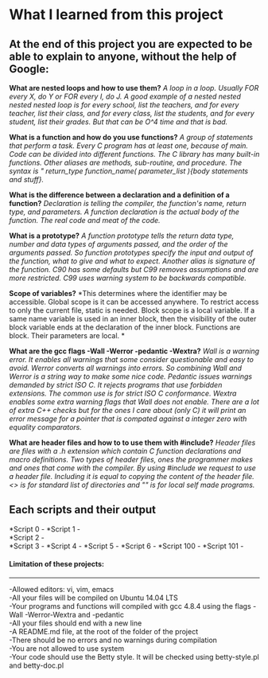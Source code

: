 # What I learned from this project  
At the end of this project you are expected to be able to explain to anyone, without the help of Google:  
---   

**What are nested loops and how to use them?** 
*A loop in a loop. Usually FOR every X, do Y or FOR every I, do J. A good example of a nested nested nested nested loop is for every school, list the teachers, and for every teacher, list their class, and for every class, list the students, and for every student, list their grades. But that can be O^4 time and that is bad.*  

**What is a function and how do you use functions?** 
*A group of statements that perform a task. Every C program has at least one, because of main. Code can be divided into different functions. The C library has many built-in functions. Other aliases are methods, sub-routine, and procedure. The syntax is " return_type function_name( parameter_list ){body statements and stuff}.*  

**What is the difference between a declaration and a definition of a function?** 
*Declaration is telling the compiler, the function's name, return type, and parameters. A function declaration is the actual body of the function. The real code and meat of the code.*  

**What is a prototype?** 
*A function prototype tells the return data type, number and data types of arguments passed, and the order of the arguments passed. So function prototypes specify the input and output of the function, what to give and what to expect. Another alias is signature of the function. C90 has some defaults but C99 removes assumptions and are more restricted. C99 uses warning system to be backwards compatible.*   

**Scope of variables?** 
*This determines where the identifier may be accessible. Global scope is it can be accessed anywhere. To restrict access to only the current file, static is needed. Block scope is a local variable. If a same name variable is used in an inner block, then the visibility of the outer block variable ends at the declaration of the inner block. Functions are block. Their parameters are local. *  

**What are the gcc flags -Wall -Werror -pedantic -Wextra?** 
*Wall is a warning error. It enables all warnings that some consider questionable and easy to avoid. Werror converts all warnings into errors. So combining Wall and Werror is a string way to make some nice code. Pedantic issues warnings demanded by strict ISO C. It rejects programs that use forbidden extensions. The common use is for strict ISO C conformance. Wextra enables some extra warning flags that Wall does not enable. There are a lot of extra C++ checks but for the ones I care about (only C) it will print an error message for a pointer that is compated against a integer zero with equality comparators.*  

**What are header files and how to to use them with #include?** 
*Header files are files with a .h extension which contain C function declarations and macro definitions. Two types of header files, ones the programmer makes and ones that come with the compiler. By using #include we request to use a header file. Including it is equal to copying the content of the header file. <> is for standard list of directories and "" is for local self made programs.*  

## Each scripts and their output  
*Script 0 - 
*Script 1 -  
*Script 2 -  
*Script 3 - 
*Script 4 - 
*Script 5 - 
*Script 6 - 
*Script 100 - 
*Script 101 - 

#### Limitation of these projects:  
___
-Allowed editors: vi, vim, emacs  
-All your files will be compiled on Ubuntu 14.04 LTS  
-Your programs and functions will compiled with gcc 4.8.4 using the flags -Wall -Werror-Wextra and -pedantic  
-All your files should end with a new line  
-A README.md file, at the root of the folder of the project  
-There should be no errors and no warnings during compilation  
-You are not allowed to use system  
-Your code should use the Betty style. It will be checked using betty-style.pl and betty-doc.pl  

